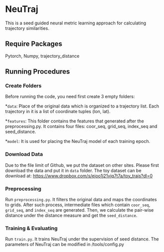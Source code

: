 # NeuTraj

This is a seed guided neural metric learning approach for calculating trajectory similarities.

## Require Packages
Pytorch, Numpy, trajectory_distance

## Running Procedures

### Create Folders
Before running the code, you need first create 3 empty folders:

*`data`: Place of the original data which is organized to a trajectory list. Each trajectory in it is a list of coordinate tuples (lon, lat).

*`features`: This folder contains the features that generated after the preprocessing.py. It contains four files: coor_seq, grid_seq, index_seq and seed_distance. 

*`model`: It is used for placing the NeuTraj model of each training epoch.

### Download Data
Due to the file limit of Github, we put the dataset on other sites. Please first download the data and put it in `data` folder. The toy dataset can be download at:  https://www.dropbox.com/s/ejoo1j21vjq7t7a/toy_trajs?dl=0

### Preprocessing
Run `preprocessing.py`. It filters the original data and maps the coordinates to grids. After such process, intermediate files which contain `coor_seq`, `grid_seq`, and `index_seq` are generated. Then, we calculate the pair-wise distance under the distance measure and get the `seed_distance`.

### Training & Evaluating
Run `train.py`. It trains NeuTraj under the supervision of seed distance. The parameters of NeuTraj can be modified in /tools/config.py
